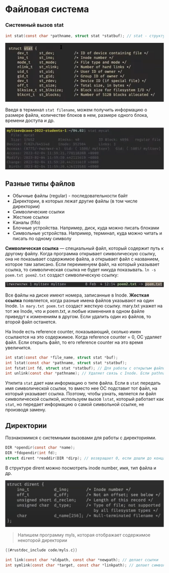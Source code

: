 # Файловая система

### **Системный вызов stat**

```c
int stat(const char *pathname, struct stat *statbuf); // stat - структура с информацией о файле
```

![image4](images/image4.png)

Введя в терминал `stat filename`, можем получить информацию о размере файла, количестве блоков в нем, размере одного блока, времени доступа и др.

![image5](images/image5.png)

## **Разные типы файлов**

- Обычные файлы (regular) - последовательности байт
- Директории, в которых лежат другие файлы (в том числе директории)
- Символические ссылки
- Жесткие ссылки
- Каналы (fifo)
- Блочные устройства. Например, диск, куда можно писать блоками
- Символьные устройства. Например, терминал, куда можно читать и писать по одному символу

**Символическая ссылка** — специальный файл, который содержит путь к другому
файлу. Когда программа открывает символическую ссылку, она не показывает
содержимое файла, а открывает файл с названием, которое там записано. Если
переименуем файл, на который указывает ссылка, то символическая ссылка не будет
никуда показывать. `ln -s poem.txt poem2.txt` создаст символическую ссылку:

![image6](images/image6.png)

Все файлы на диске имеют номера, записанные в Inode. **Жесткая ссылка** появляется, когда разные имена файлов указывают на один Inode. `ln mary.txt poem.txt` создаст жесткую ссылку. mary.txt укажет на тот же Inode, что и poem.txt, и любые изменения в одном файле приведут к изменениям в другом. Если удалить один из файлов, то второй файл останется.

На Inode есть reference counter, показывающий, сколько имен ссылаются на это содержимое. Когда reference counter = 0, ОС удаляет файл. Если открыть файл, то его reference counter на это время увеличится.

```c
int stat(const char *file_name, struct stat *buf);
int lstat(const char *pathname, struct stat *statbuf);
int fstat(int fd, struct stat *statbuf); // Для работы с открытым файлом с помощью файлового дескриптора, а не пути
int unlink(const char *pathname); // Удаляет связь с Inode. Если pathname - последнее имя, которое указывало на Inode, то Inode удалится
```

Утилита `stat` дает нам информацию о типе файла. Если в `stat` передать имя символической ссылки, то вместо нее ОС подставит тот файл, на который указывает ссылка. Поэтому, чтобы узнать, является ли файл символической ссылкой, используем вызов `lstat`, который работает как `stat`, но передает информацию о самой символьной ссылке, не производя замену.

## **Директории**

Познакомимся с системными вызовами для работы с директориями.

```c
DIR *opendir(const char *name);
DIR *fdopendir(int fd);
struct dirent *readdir(DIR *dirp); // возвращает 0, если дошли до конца директории
```

В структуре dirent можно посмотреть inode number, имя, тип файла и др.

![image7](images/image7.png)

> Напишем программу myls, которая отображает содержимое некоторой директории
> 

```c
{{#rustdoc_include code/myls.c}}
```

```c
int link(const char *oldpath, const char *newpath); // делает ссылки
int symlink(const char *target, const char *linkpath); // делает символические ссылки
```